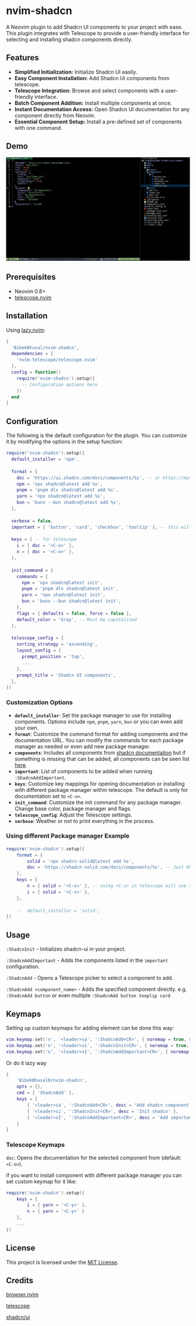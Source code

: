 # nvim-shadcn

A Neovim plugin to add Shadcn UI components to your project with ease. This plugin integrates with Telescope to provide a user-friendly interface for selecting and installing shadcn components directly.

## Features

- **Simplified Initialization:** Initialize Shadcn UI easily.
- **Easy Component Installation:** Add Shadcn UI components from telescope.
- **Telescope Integration:** Browse and select components with a user-friendly interface.
- **Batch Component Addition:** Install multiple components at once.
- **Instant Documentation Access:** Open Shadcn UI documentation for any component directly from Neovim.
- **Essential Component Setup:** Install a pre-defined set of components with one command.

## Demo

![nvim-shadcn-demo](demo/nvim-shadcn.gif)

## Prerequisites

- Neovim 0.8+
- [telescope.nvim](https://github.com/nvim-telescope/telescope.nvim)

## Installation

Using [lazy.nvim](https://github.com/folke/lazy.nvim):

```lua
{
  'BibekBhusal/nvim-shadcn',
  dependencies = {
    'nvim-telescope/telescope.nvim'
  },
  config = function()
    require('nvim-shadcn').setup({
      -- Configuration options here
    })
  end
}
```

## Configuration

The following is the default configuration for the plugin. You can customize it by modifying the options in the setup function:

```lua
require('nvim-shadcn').setup({
  default_installer = 'npm',

  format = {
    doc = 'https://ui.shadcn.com/docs/components/%s', -- or https://mynaui.com/components/%s
    npm = 'npx shadcn@latest add %s',
    pnpm = 'pnpm dlx shadcn@latest add %s',
    yarn = 'npx shadcn@latest add %s',
    bun = 'bunx --bun shadcn@latest add %s',
  },

  verbose = false,
  important = { 'button', 'card', 'checkbox', 'tooltip' }, -- this will be added when running `:ShadcnAddImportant`

  keys = { -- for telescope
    i = { doc = '<C-o>' },
    n = { doc = '<C-o>' },
  },

  init_command = {
    commands = {
      npm = 'npx shadcn@latest init',
      pnpm = 'pnpm dlx shadcn@latest init',
      yarn = 'npx shadcn@latest init',
      bun = 'bunx --bun shadcn@latest init',
    },
    flags = { defaults = false, force = false },
    default_color = 'Gray', -- Must be capitalized
  },

  telescope_config = {
    sorting_strategy = 'ascending',
    layout_config = {
      prompt_position = 'top',
      ...
    },
    prompt_title = 'Shadcn UI components',
  },
})
```

### Customization Options

- **`default_installer`**: Set the package manager to use for installing components. Options include `npm`, `pnpm`, `yarn`, `bun` or you can even add your own.
- **`format`**: Customize the command format for adding components and the documentation URL. You can modify the commands for each package manager as needed or even add new package manager.
- **`components`**: Includes all components from [shadcn documentation](https://ui.shadcn.com/docs) but if something is missing that can be added, all components can be seen list [here](lua/nvim-shadcn/components.lua).
- **`important`**: List of components to be added when running `:ShadcnAddImportant`.
- **`keys`**: Customize key mappings for opening documentation or installing with different package manager within telescope. The default is only for documentation set to `<C-o>`.
- **`init_command`**: Customize the init command for any package manager. Change base color, package manager and flags.
- **`telescope_config`**: Adjust the Telescope settings.
- **`verbose`**: Weather or not to print everything in the process.

### Using different Package manager Example

```lua
require('nvim-shadcn').setup({
    format = {
        solid = 'npx shadcn-solid@latest add %s',
        doc = 'https://shadcn-solid.com/docs/components/%s', -- Just URL format here
    },
    keys = {
        n = { solid = '<C-s>' }, -- using <C-s> in telescope will use solid for installing
        i = { solid = '<C-s>' },
    },

    --  default_installer = 'solid',
})
```

## Usage

`:ShadcnInit` - Initializes shadcn-ui in your project.

`:ShadcnAddImportant` - Adds the components listed in the `important` configuration.

`:ShadcnAdd` - Opens a Telescope picker to select a component to add.

`:ShadcnAdd <component_name>` - Adds the specified component directly. e.g. `:ShadcnAdd button` or even multiple `:ShadcnAdd button tooplip card`

## Keymaps

Setting up custom keymaps for adding element can be done this way:

```lua
vim.keymap.set('n', '<leader>sa', ':ShadcnAdd<CR>', { noremap = true, silent = true })
vim.keymap.set('n', '<leader>si', ':ShadcnInit<CR>', { noremap = true, silent = true })
vim.keymap.set('n', '<leader>sI', ':ShadcnAddImportant<CR>', { noremap = true, silent = true })
```

Or do it lazy way

```lua
{
    'BibekBhusal0/nvim-shadcn',
    opts = {},
    cmd = { 'ShadcnAdd' },
    keys = {
        { '<leader>sa', ':ShadcnAdd<CR>', desc = 'Add shadcn component' },
        { '<leader>si', ':ShadcnInit<CR>', desc = 'Init shadcn' },
        { '<leader>sI', ':ShadcnAddImportant<CR>', desc = 'Add important shadcn component' },
    }
}
```

### Telescope Keymaps

`doc`: Opens the documentation for the selected component from (default: `<C-o>`).

if you want to install component with different package manager you can set custom keymap for it like:

```lua
require('nvim-shadcn').setup({
    keys = {
        i = { yarn = '<C-y>' },
        n = { yarn = '<C-y>' }
    },
    ...
})
```

## License

This project is licensed under the [MIT License](LICENSE).

## Credits

[browser.nvim](https://github.com/lalitmee/browse.nvim)

[telescope](https://github.com/nvim-telescope/telescope.nvim/)

[shadcn/ui](https://ui.shadcn.com/docs)
